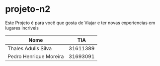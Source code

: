 # projeto-n2
Este Projeto é para você que gosta de Viajar e ter novas experiencias em lugares incriveis


| Nome          | TIA    |
|---------------|--------|
|Thales Adulis Silva|31611389| 
|Pedro Henrique Moreira|31693091|
